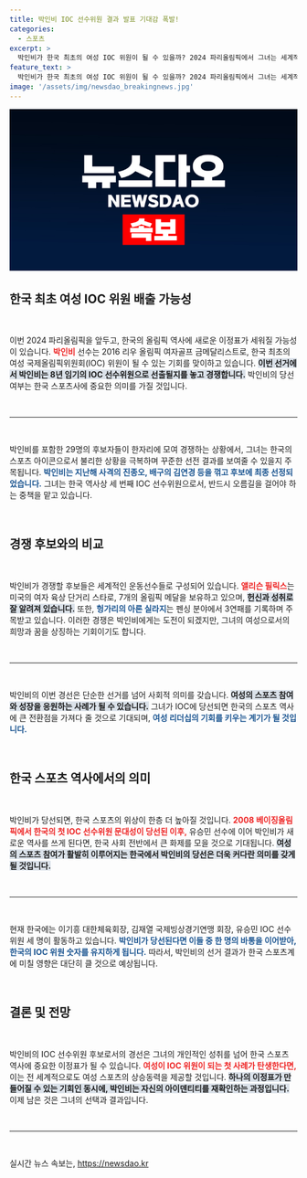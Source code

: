 ```yaml
---
title: 박인비 IOC 선수위원 결과 발표 기대감 폭발!
categories:
  - 스포츠
excerpt: >
  박인비가 한국 최초의 여성 IOC 위원이 될 수 있을까? 2024 파리올림픽에서 그녀는 세계적 스포츠 스타들과 치열한 경쟁 중이다. 전통을 잇고 새로운 역사를 쓸 그녀의 도전이 기대된다! 클릭해 더 알아보세요!
feature_text: >
  박인비가 한국 최초의 여성 IOC 위원이 될 수 있을까? 2024 파리올림픽에서 그녀는 세계적 스포츠 스타들과 치열한 경쟁 중이다. 전통을 잇고 새로운 역사를 쓸 그녀의 도전이 기대된다! 클릭해 더 알아보세요!
image: '/assets/img/newsdao_breakingnews.jpg'
---
```


<p><img src="/assets/img/newsdao_breakingnews.jpg" alt="firstkoreanews 속보" /></p>

<h2 data-ke-size="size26">한국 최초 여성 IOC 위원 배출 가능성</h2>

<p data-ke-size="size16">&nbsp;</p>

<p>이번 2024 파리올림픽을 앞두고, 한국의 올림픽 역사에 새로운 이정표가 세워질 가능성이 있습니다. <b><span style="color: #ee2323;">박인비</span></b> 선수는 2016 리우 올림픽 여자골프 금메달리스트로, 한국 최초의 여성 국제올림픽위원회(IOC) 위원이 될 수 있는 기회를 맞이하고 있습니다. <b><span style="background-color: #21538527;">이번 선거에서 박인비는 8년 임기의 IOC 선수위원으로 선출될지를 놓고 경쟁합니다.</span></b> 박인비의 당선 여부는 한국 스포츠사에 중요한 의미를 가질 것입니다. </p>

<p data-ke-size="size16">&nbsp;</p>

<hr>

<p data-ke-size="size16">&nbsp;</p>

<p>박인비를 포함한 29명의 후보자들이 한자리에 모여 경쟁하는 상황에서, 그녀는 한국의 스포츠 아이콘으로서 불리한 상황을 극복하며 꾸준한 선전 결과를 보여줄 수 있을지 주목됩니다. <b><span style="color: #1a5490;">박인비는 지난해 사격의 진종오, 배구의 김연경 등을 꺾고 후보에 최종 선정되었습니다.</span></b> 그녀는 한국 역사상 세 번째 IOC 선수위원으로서, 반드시 오름길을 걸어야 하는 중책을 맡고 있습니다. </p>

<p data-ke-size="size16">&nbsp;</p>

<h2 data-ke-size="size26">경쟁 후보와의 비교</h2>

<p data-ke-size="size16">&nbsp;</p>

<p>박인비가 경쟁할 후보들은 세계적인 운동선수들로 구성되어 있습니다. <b><span style="color: #ee2323;">앨리슨 필릭스</span></b>는 미국의 여자 육상 단거리 스타로, 7개의 올림픽 메달을 보유하고 있으며, <b><span style="background-color: #21538527;">헌신과 성취로 잘 알려져 있습니다.</span></b> 또한, <b><span style="color: #1a5490;">헝가리의 아론 실라지</span></b>는 펜싱 분야에서 3연패를 기록하며 주목받고 있습니다. 이러한 경쟁은 박인비에게는 도전이 되겠지만, 그녀의 여성으로서의 희망과 꿈을 상징하는 기회이기도 합니다. </p>

<p data-ke-size="size16">&nbsp;</p>

<hr>

<p data-ke-size="size16">&nbsp;</p>

<p>박인비의 이번 경선은 단순한 선거를 넘어 사회적 의미를 갖습니다. <b><span style="background-color: #21538527;">여성의 스포츠 참여와 성장을 응원하는 사례가 될 수 있습니다.</span></b> 그녀가 IOC에 당선되면 한국의 스포츠 역사에 큰 전환점을 가져다 줄 것으로 기대되며, <b><span style="color: #1a5490;">여성 리더십의 기회를 키우는 계기가 될 것입니다.</span></b></p>

<p data-ke-size="size16">&nbsp;</p>

<h2 data-ke-size="size26">한국 스포츠 역사에서의 의미</h2>

<p data-ke-size="size16">&nbsp;</p>

<p>박인비가 당선되면, 한국 스포츠의 위상이 한층 더 높아질 것입니다. <b><span style="color: #ee2323;">2008 베이징올림픽에서 한국의 첫 IOC 선수위원 문대성이 당선된 이후,</span></b> 유승민 선수에 이어 박인비가 새로운 역사를 쓰게 된다면, 한국 사회 전반에서 큰 화제를 모을 것으로 기대됩니다. <b><span style="background-color: #21538527;">여성의 스포츠 참여가 활발히 이루어지는 한국에서 박인비의 당선은 더욱 커다란 의미를 갖게 될 것입니다.</span></b> </p>

<p data-ke-size="size16">&nbsp;</p>

<hr>

<p data-ke-size="size16">&nbsp;</p>

<p>현재 한국에는 이기흥 대한체육회장, 김재열 국제빙상경기연맹 회장, 유승민 IOC 선수위원 세 명이 활동하고 있습니다. <b><span style="color: #1a5490;">박인비가 당선된다면 이들 중 한 명의 바통을 이어받아, 한국의 IOC 위원 숫자를 유지하게 됩니다.</span></b> 따라서, 박인비의 선거 결과가 한국 스포츠계에 미칠 영향은 대단히 클 것으로 예상됩니다.</p>

<p data-ke-size="size16">&nbsp;</p>

<h2 data-ke-size="size26">결론 및 전망</h2>

<p data-ke-size="size16">&nbsp;</p>

<p>박인비의 IOC 선수위원 후보로서의 경선은 그녀의 개인적인 성취를 넘어 한국 스포츠 역사에 중요한 이정표가 될 수 있습니다. <b><span style="color: #ee2323;">여성이 IOC 위원이 되는 첫 사례가 탄생한다면,</span></b> 이는 전 세계적으로도 여성 스포츠의 상승동력을 제공할 것입니다. <b><span style="background-color: #21538527;">하나의 이정표가 만들어질 수 있는 기회인 동시에, 박인비는 자신의 아이덴티티를 재확인하는 과정입니다.</span></b> 이제 남은 것은 그녀의 선택과 결과입니다. </p>

<p data-ke-size="size16">&nbsp;</p>

<hr>

<p data-ke-size="size16">&nbsp;</p>
실시간 뉴스 속보는, <a href="https://newsdao.kr" rel="dofollow">https://newsdao.kr</a>


